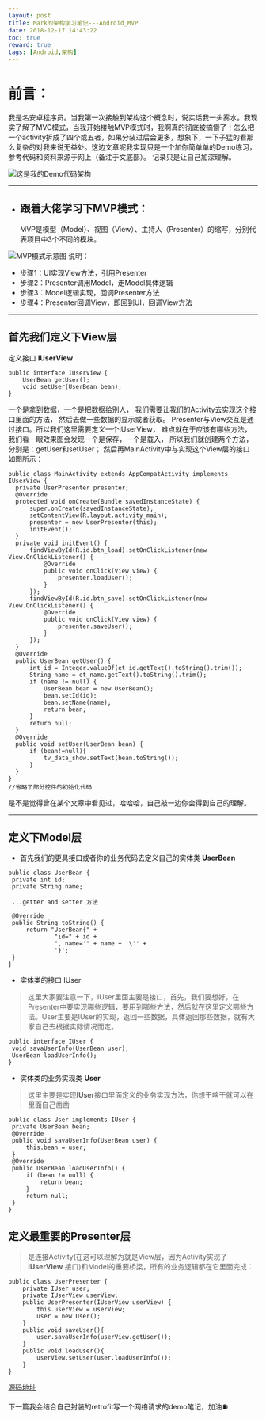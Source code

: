 ```yaml
---
layout: post
title: Mark的架构学习笔记---Android_MVP
date: 2018-12-17 14:43:22
toc: true
reward: true
tags: [Android,架构]
---
```

# 前言：
   我是名安卓程序员。当我第一次接触到架构这个概念时，说实话我一头雾水。我现实了解了MVC模式，当我开始接触MVP模式时，我啊真的彻底被搞懵了！怎么把一个activity拆成了四个或五者，如果分装过后会更多，想象下，一下子猛的看那么复杂的对我来说无益处。这边文章呢我实现只是一个加你简单单的Demo练习，参考代码和资料来源于网上（备注于文底部）。
   记录只是让自己加深理解。
<!--more-->
![这是我的Demo代码架构](https://user-gold-cdn.xitu.io/2018/7/30/164e8dc7b3e27bb6?w=696&h=812&f=png&s=257193 "这是我的Demo代码架构")
****
+ ## 跟着大佬学习下MVP模式：
   MVP是模型（Model）、视图（View）、主持人（Presenter）的缩写，分别代表项目中3个不同的模块。

![](https://user-gold-cdn.xitu.io/2018/7/30/164e9021bf594592?w=728&h=618&f=png&s=38130 "MVP模式示意图")
说明：
   *   步骤1：UI实现View方法，引用Presenter
   *   步骤2：Presenter调用Model，走Model具体逻辑
   *   步骤3：Model逻辑实现，回调Presenter方法
   *   步骤4：Presenter回调View，即回到UI，回调View方法
   ***                          
## 首先我们定义下View层
   定义接口 **IUserView**
```
public interface IUserView {
    UserBean getUser();
    void setUser(UserBean bean);
}
```
  一个是拿到数据，一个是把数据给别人，
  我们需要让我们的Activity去实现这个接口里面的方法，
  然后去做一些数据的显示或者获取。 Presenter与View交互是通过接口。所以我们这里需要定义一个IUserView，
  难点就在于应该有哪些方法，我们看一眼效果图会发现一个是保存，一个是载入，
  所以我们就创建两个方法，分别是：getUser和setUser；
  然后再MainActivity中与实现这个View层的接口
  如图所示：
  ```
  public class MainActivity extends AppCompatActivity implements IUserView {
    private UserPresenter presenter;
    @Override
    protected void onCreate(Bundle savedInstanceState) {
        super.onCreate(savedInstanceState);
        setContentView(R.layout.activity_main);
        presenter = new UserPresenter(this);
        initEvent();
    }
    private void initEvent() {
        findViewById(R.id.btn_load).setOnClickListener(new View.OnClickListener() {
            @Override
            public void onClick(View view) {
                presenter.loadUser();
            }
        });
        findViewById(R.id.btn_save).setOnClickListener(new View.OnClickListener() {
            @Override
            public void onClick(View view) {
                presenter.saveUser();
            }
        });
    }
    @Override
    public UserBean getUser() {
        int id = Integer.valueOf(et_id.getText().toString().trim());
        String name = et_name.getText().toString().trim();
        if (name != null) {
            UserBean bean = new UserBean();
            bean.setId(id);
            bean.setName(name);
            return bean;
        }
        return null;
    }
    @Override
    public void setUser(UserBean bean) {
        if (bean!=null){
            tv_data_show.setText(bean.toString());
        }
    }
}
//省略了部分控件的初始化代码
  ```
  是不是觉得曾在某个文章中看见过，哈哈哈，自己敲一边你会得到自己的理解。
***
## 定义下Model层
   * 首先我们的更具接口或者你的业务代码去定义自己的实体类 **UserBean**
   ```
   public class UserBean {
    private int id;
    private String name;
    
    ...getter and setter 方法
    
    @Override
    public String toString() {
        return "UserBean{" +
                "id=" + id +
                ", name='" + name + '\'' +
                '}';
    }
}
```
   * 实体类的接口 IUser
>这里大家要注意一下，IUser里面主要是接口，首先，我们要想好，在Presenter中要实现哪些逻辑，要用到哪些方法，然后就在这里定义哪些方法。User主要是IUser的实现，返回一些数据，具体返回那些数据，就有大家自己去根据实际情况而定。
   ```
   public interface IUser {
    void savaUserInfo(UserBean user);
    UserBean loadUserInfo();
}
   ```
   * 实体类的业务实现类 **User**
>这里主要是实现**IUser**接口里面定义的业务实现方法，你想干啥干就可以在里面自己凿凿
   ```
   public class User implements IUser {
    private UserBean bean;
    @Override
    public void savaUserInfo(UserBean user) {
        this.bean = user;
    }
    @Override
    public UserBean loadUserInfo() {
        if (bean != null) {
            return bean;
        }
        return null;
    }
}
   ```
## 定义最重要的Presenter层
>是连接Activity(在这可以理解为就是View层，因为Activity实现了 **IUserView** 接口)和Model的重要桥梁，所有的业务逻辑都在它里面完成：
```
public class UserPresenter {
    private IUser user;
    private IUserView userView;
    public UserPresenter(IUserView userView) {
        this.userView = userView;
        user = new User();
    }
    public void saveUser(){
        user.savaUserInfo(userView.getUser());
    }
    public void loadUser(){
        userView.setUser(user.loadUserInfo());
    }
}
```
[源码地址](https://github.com/MarkCHYL/Mark_MVP_Sample "源码地址")

下一篇我会结合自己封装的retrofit写一个网络请求的demo笔记，加油⛽️
